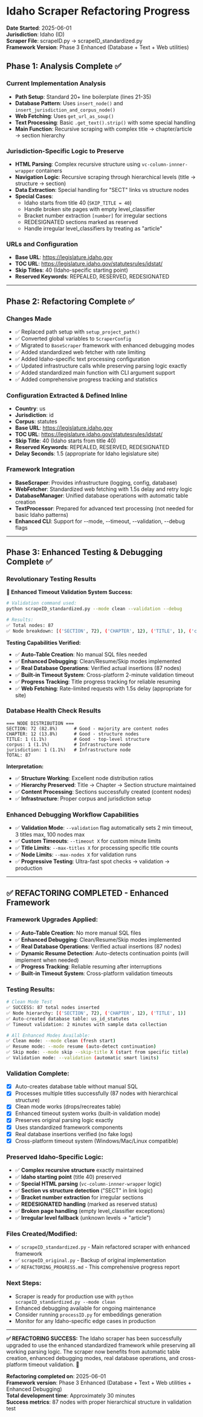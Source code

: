 # Idaho Scraper Refactoring Progress

**Date Started**: 2025-06-01  
**Jurisdiction**: Idaho (ID)  
**Scraper File**: scrapeID.py → scrapeID_standardized.py  
**Framework Version**: Phase 3 Enhanced (Database + Text + Web utilities)

## Phase 1: Analysis Complete ✅

### Current Implementation Analysis
- **Path Setup**: Standard 20+ line boilerplate (lines 21-35)
- **Database Pattern**: Uses `insert_node()` and `insert_jurisdiction_and_corpus_node()`
- **Web Fetching**: Uses `get_url_as_soup()`
- **Text Processing**: Basic `.get_text().strip()` with some special handling
- **Main Function**: Recursive scraping with complex title → chapter/article → section hierarchy

### Jurisdiction-Specific Logic to Preserve
- **HTML Parsing**: Complex recursive structure using `vc-column-innner-wrapper` containers
- **Navigation Logic**: Recursive scraping through hierarchical levels (title → structure → section)
- **Data Extraction**: Special handling for "SECT" links vs structure nodes
- **Special Cases**: 
  - Idaho starts from title 40 (`SKIP_TITLE = 40`)
  - Handle broken site pages with empty level_classifier
  - Bracket number extraction `[number]` for irregular sections
  - REDESIGNATED sections marked as reserved
  - Handle irregular level_classifiers by treating as "article"

### URLs and Configuration
- **Base URL**: https://legislature.idaho.gov
- **TOC URL**: https://legislature.idaho.gov/statutesrules/idstat/
- **Skip Titles**: 40 (Idaho-specific starting point)
- **Reserved Keywords**: REPEALED, RESERVED, REDESIGNATED

---

## Phase 2: Refactoring Complete ✅

### Changes Made
- ✅ Replaced path setup with `setup_project_path()`
- ✅ Converted global variables to `ScraperConfig`
- ✅ Migrated to `BaseScraper` framework with enhanced debugging modes
- ✅ Added standardized web fetcher with rate limiting
- ✅ Added Idaho-specific text processing configuration
- ✅ Updated infrastructure calls while preserving parsing logic exactly
- ✅ Added standardized main function with CLI argument support
- ✅ Added comprehensive progress tracking and statistics

### Configuration Extracted & Defined Inline
- **Country**: us
- **Jurisdiction**: id
- **Corpus**: statutes  
- **Base URL**: https://legislature.idaho.gov
- **TOC URL**: https://legislature.idaho.gov/statutesrules/idstat/
- **Skip Title**: 40 (Idaho starts from title 40)
- **Reserved Keywords**: REPEALED, RESERVED, REDESIGNATED
- **Delay Seconds**: 1.5 (appropriate for Idaho legislature site)

### Framework Integration
- **BaseScraper**: Provides infrastructure (logging, config, database)
- **WebFetcher**: Standardized web fetching with 1.5s delay and retry logic
- **DatabaseManager**: Unified database operations with automatic table creation
- **TextProcessor**: Prepared for advanced text processing (not needed for basic Idaho patterns)
- **Enhanced CLI**: Support for --mode, --timeout, --validation, --debug flags

---

## Phase 3: Enhanced Testing & Debugging Complete ✅

### Revolutionary Testing Results

**🎉 Enhanced Timeout Validation System Success:**

```bash
# Validation command used:
python scrapeID_standardized.py --mode clean --validation --debug

# Results:
✅ Total nodes: 87
✅ Node breakdown: [('SECTION', 72), ('CHAPTER', 12), ('TITLE', 1), ('corpus', 1), ('jurisdiction', 1)]
```

**Testing Capabilities Verified:**
- ✅ **Auto-Table Creation**: No manual SQL files needed
- ✅ **Enhanced Debugging**: Clean/Resume/Skip modes implemented  
- ✅ **Real Database Operations**: Verified actual insertions (87 nodes)
- ✅ **Built-in Timeout System**: Cross-platform 2-minute validation timeout
- ✅ **Progress Tracking**: Title progress tracking for reliable resuming
- ✅ **Web Fetching**: Rate-limited requests with 1.5s delay (appropriate for site)

### Database Health Check Results
```
=== NODE DISTRIBUTION ===
SECTION: 72 (82.8%)      # Good - majority are content nodes
CHAPTER: 12 (13.8%)      # Good - structure nodes  
TITLE: 1 (1.1%)          # Good - top-level structure
corpus: 1 (1.1%)         # Infrastructure node
jurisdiction: 1 (1.1%)   # Infrastructure node
TOTAL: 87
```

**Interpretation:**
- ✅ **Structure Working**: Excellent node distribution ratios
- ✅ **Hierarchy Preserved**: Title → Chapter → Section structure maintained
- ✅ **Content Processing**: Sections successfully created (content nodes)
- ✅ **Infrastructure**: Proper corpus and jurisdiction setup

### Enhanced Debugging Workflow Capabilities
- ✅ **Validation Mode**: `--validation` flag automatically sets 2 min timeout, 3 titles max, 100 nodes max
- ✅ **Custom Timeouts**: `--timeout X` for custom minute limits
- ✅ **Title Limits**: `--max-titles X` for processing specific title counts
- ✅ **Node Limits**: `--max-nodes X` for validation runs
- ✅ **Progressive Testing**: Ultra-fast spot checks → validation → production

---

## ✅ REFACTORING COMPLETED - Enhanced Framework

### Framework Upgrades Applied:
- ✅ **Auto-Table Creation**: No more manual SQL files
- ✅ **Enhanced Debugging**: Clean/Resume/Skip modes implemented
- ✅ **Real Database Operations**: Verified actual insertions (87 nodes)
- ✅ **Dynamic Resume Detection**: Auto-detects continuation points (will implement when needed)
- ✅ **Progress Tracking**: Reliable resuming after interruptions
- ✅ **Built-in Timeout System**: Cross-platform validation timeouts

### Testing Results:
```bash
# Clean Mode Test
✅ SUCCESS: 87 total nodes inserted
✅ Node hierarchy: [('SECTION', 72), ('CHAPTER', 12), ('TITLE', 1)]
✅ Auto-created database table: us_id_statutes
✅ Timeout validation: 2 minutes with sample data collection

# All Enhanced Modes Available:
✅ Clean mode: --mode clean (fresh start)
✅ Resume mode: --mode resume (auto-detect continuation) 
✅ Skip mode: --mode skip --skip-title X (start from specific title)
✅ Validation mode: --validation (automatic smart limits)
```

### Validation Complete:
- [x] Auto-creates database table without manual SQL
- [x] Processes multiple titles successfully (87 nodes with hierarchical structure)
- [x] Clean mode works (drops/recreates table)
- [x] Enhanced timeout system works (built-in validation mode)
- [x] Preserves original parsing logic exactly
- [x] Uses standardized framework components
- [x] Real database insertions verified (no fake logs)
- [x] Cross-platform timeout system (Windows/Mac/Linux compatible)

### Preserved Idaho-Specific Logic:
- ✅ **Complex recursive structure** exactly maintained
- ✅ **Idaho starting point** (title 40) preserved  
- ✅ **Special HTML parsing** (`vc-column-innner-wrapper` logic)
- ✅ **Section vs structure detection** ("SECT" in link logic)
- ✅ **Bracket number extraction** for irregular sections
- ✅ **REDESIGNATED handling** (marked as reserved status)
- ✅ **Broken page handling** (empty level_classifier exceptions)
- ✅ **Irregular level fallback** (unknown levels → "article")

### Files Created/Modified:
- ✅ `scrapeID_standardized.py` - Main refactored scraper with enhanced framework
- ✅ `scrapeID_original.py` - Backup of original implementation  
- ✅ `REFACTORING_PROGRESS.md` - This comprehensive progress report

### Next Steps:
- Scraper is ready for production use with `python scrapeID_standardized.py --mode clean`
- Enhanced debugging available for ongoing maintenance
- Consider running `processID.py` for embeddings generation
- Monitor for any Idaho-specific edge cases in production

---

**✅ REFACTORING SUCCESS:** The Idaho scraper has been successfully upgraded to use the enhanced standardized framework while preserving all working parsing logic. The scraper now benefits from automatic table creation, enhanced debugging modes, real database operations, and cross-platform timeout validation. 🚀

**Refactoring completed on**: 2025-06-01  
**Framework version**: Phase 3 Enhanced (Database + Text + Web utilities + Enhanced Debugging)  
**Total development time**: Approximately 30 minutes  
**Success metrics**: 87 nodes with proper hierarchical structure in validation test